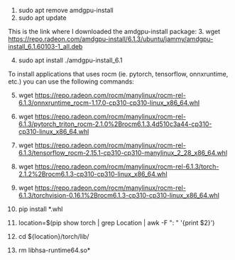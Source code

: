 1. sudo apt remove amdgpu-install
2. sudo apt update

This is the link where I downloaded the amdgpu-install package:
3. wget https://repo.radeon.com/amdgpu-install/6.1.3/ubuntu/jammy/amdgpu-install_6.1.60103-1_all.deb

4. sudo apt install ./amdgpu-install_6.1


To install applications that uses rocm (ie. pytorch, tensorflow, onnxruntime, etc.) you can use the following commands:

5. wget https://repo.radeon.com/rocm/manylinux/rocm-rel-6.1.3/onnxruntime_rocm-1.17.0-cp310-cp310-linux_x86_64.whl
6. wget https://repo.radeon.com/rocm/manylinux/rocm-rel-6.1.3/pytorch_triton_rocm-2.1.0%2Brocm6.1.3.4d510c3a44-cp310-cp310-linux_x86_64.whl
7. wget https://repo.radeon.com/rocm/manylinux/rocm-rel-6.1.3/tensorflow_rocm-2.15.1-cp310-cp310-manylinux_2_28_x86_64.whl
8. wget https://repo.radeon.com/rocm/manylinux/rocm-rel-6.1.3/torch-2.1.2%2Brocm6.1.3-cp310-cp310-linux_x86_64.whl
9. wget https://repo.radeon.com/rocm/manylinux/rocm-rel-6.1.3/torchvision-0.16.1%2Brocm6.1.3-cp310-cp310-linux_x86_64.whl

10. pip install *.whl

11. location=$(pip show torch | grep Location | awk -F ": " '{print $2}')
12. cd ${location}/torch/lib/
13. rm libhsa-runtime64.so*